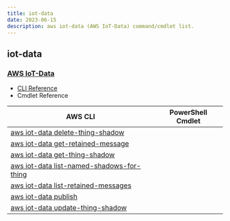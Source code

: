 ```yaml
---
title: iot-data
date: 2023-06-15
description: aws iot-data (AWS IoT-Data) command/cmdlet list.
---
```


## iot-data

### [AWS IoT-Data](https://aws.amazon.com/iot/)

* [CLI Reference](https://awscli.amazonaws.com/v2/documentation/api/latest/reference/iot-data/index.html)
* Cmdlet Reference

|AWS CLI|PowerShell Cmdlet|
|----|----|
|[aws iot-data delete-thing-shadow](https://awscli.amazonaws.com/v2/documentation/api/latest/reference/iot-data/delete-thing-shadow.html)||
|[aws iot-data get-retained-message](https://awscli.amazonaws.com/v2/documentation/api/latest/reference/iot-data/get-retained-message.html)||
|[aws iot-data get-thing-shadow](https://awscli.amazonaws.com/v2/documentation/api/latest/reference/iot-data/get-thing-shadow.html)||
|[aws iot-data list-named-shadows-for-thing](https://awscli.amazonaws.com/v2/documentation/api/latest/reference/iot-data/list-named-shadows-for-thing.html)||
|[aws iot-data list-retained-messages](https://awscli.amazonaws.com/v2/documentation/api/latest/reference/iot-data/list-retained-messages.html)||
|[aws iot-data publish](https://awscli.amazonaws.com/v2/documentation/api/latest/reference/iot-data/publish.html)||
|[aws iot-data update-thing-shadow](https://awscli.amazonaws.com/v2/documentation/api/latest/reference/iot-data/update-thing-shadow.html)||

